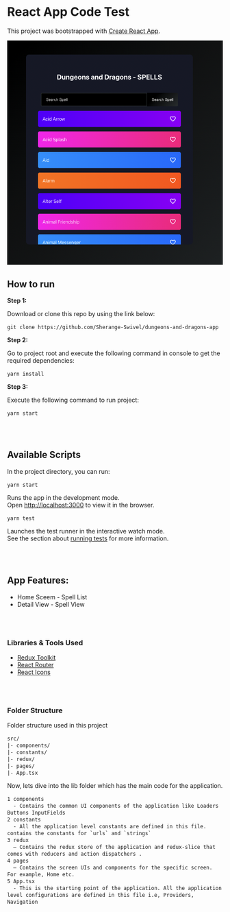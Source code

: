 # React App Code Test

This project was bootstrapped with [Create React App](https://github.com/facebook/create-react-app).

<img src="home.png" alt="home"/>



## How to run  

**Step 1:**

Download or clone this repo by using the link below:

```
git clone https://github.com/Sherange-Swivel/dungeons-and-dragons-app
```

**Step 2:**

Go to project root and execute the following command in console to get the required dependencies: 

```
yarn install 
```

**Step 3:**

Execute the following command to run project:

```
yarn start
```

<br></br>
## Available Scripts

In the project directory, you can run:

```
yarn start
```

Runs the app in the development mode.\
Open [http://localhost:3000](http://localhost:3000) to view it in the browser.


```
yarn test
```

Launches the test runner in the interactive watch mode.\
See the section about [running tests](https://facebook.github.io/create-react-app/docs/running-tests) for more information.

<br></br>
## App Features:

* Home Sceem - Spell List
* Detail View - Spell View

<br></br>
### Libraries & Tools Used

* [Redux Toolkit](https://redux-toolkit.js.org)
* [React Router](https://v5.reactrouter.com/web/guides/quick-start)
* [React Icons ](https://react-icons.github.io/react-icons/)

<br></br>
### Folder Structure

Folder structure used in this project

```
src/
|- components/
|- constants/
|- redux/
|- pages/
|- App.tsx
```

Now, lets dive into the lib folder which has the main code for the application.

```
1 components 
  - Contains the common UI components of the application like Loaders Buttons InputFields
2 constants 
  - All the application level constants are defined in this file. contains the constants for `urls` and `strings`
3 redux
  — Contains the redux store of the application and redux-slice that comes with reducers and action dispatchers .
4 pages
  — Contains the screen UIs and components for the specific screen. For example, Home etc.
5 App.tsx
  - This is the starting point of the application. All the application level configurations are defined in this file i.e, Providers, Navigation 
```
